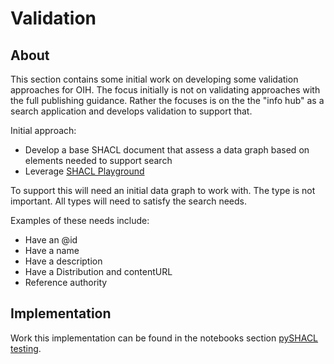 # Validation

## About

This section contains some initial work on developing some validation
approaches for OIH.  The focus initially is not on validating approaches with
the full publishing guidance.  Rather the focuses is on the the "info hub" as a
search application and develops validation to support that.

Initial approach:

* Develop a base SHACL document that assess a data graph based on elements
  needed to support search
* Leverage [SHACL Playground](https://shacl.org/playground/)
  
To support this will need an initial data graph to work with.  The type is not
important.  All types will need to satisfy the search needs.

Examples of these needs include:

* Have an @id
* Have a name
* Have a description
* Have a Distribution and contentURL
* Reference authority

## Implementation

Work this implementation can be found in the notebooks section
[pySHACL testing](../tooling/notebooks/SHACL/pySHACL.ipynb).

